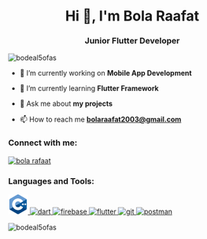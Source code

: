 <h1 align="center">Hi 👋, I'm Bola Raafat</h1>
<h3 align="center">Junior Flutter Developer</h3>

<p align="left"> <img src="https://komarev.com/ghpvc/?username=bodeal5ofas&label=Profile%20views&color=0e75b6&style=flat" alt="bodeal5ofas" /> </p>

- 🔭 I’m currently working on **Mobile App Development**

- 🌱 I’m currently learning **Flutter Framework**

- 💬 Ask me about **my projects**

- 📫 How to reach me **bolaraafat2003@gmail.com**

<h3 align="left">Connect with me:</h3>
<p align="left">
<a href="https://linkedin.com/in/bola rafaat" target="blank"><img align="center" src="https://raw.githubusercontent.com/rahuldkjain/github-profile-readme-generator/master/src/images/icons/Social/linked-in-alt.svg" alt="bola rafaat" height="30" width="40" /></a>
</p>

<h3 align="left">Languages and Tools:</h3>
<p align="left"> <a href="https://www.w3schools.com/cpp/" target="_blank" rel="noreferrer"> <img src="https://raw.githubusercontent.com/devicons/devicon/master/icons/cplusplus/cplusplus-original.svg" alt="cplusplus" width="40" height="40"/> </a> <a href="https://dart.dev" target="_blank" rel="noreferrer"> <img src="https://www.vectorlogo.zone/logos/dartlang/dartlang-icon.svg" alt="dart" width="40" height="40"/> </a> <a href="https://firebase.google.com/" target="_blank" rel="noreferrer"> <img src="https://www.vectorlogo.zone/logos/firebase/firebase-icon.svg" alt="firebase" width="40" height="40"/> </a> <a href="https://flutter.dev" target="_blank" rel="noreferrer"> <img src="https://www.vectorlogo.zone/logos/flutterio/flutterio-icon.svg" alt="flutter" width="40" height="40"/> </a> <a href="https://git-scm.com/" target="_blank" rel="noreferrer"> <img src="https://www.vectorlogo.zone/logos/git-scm/git-scm-icon.svg" alt="git" width="40" height="40"/> </a> <a href="https://postman.com" target="_blank" rel="noreferrer"> <img src="https://www.vectorlogo.zone/logos/getpostman/getpostman-icon.svg" alt="postman" width="40" height="40"/> </a> </p>

<p><img align="center" src="https://github-readme-stats.vercel.app/api/top-langs?username=bodeal5ofas&show_icons=true&locale=en&layout=compact" alt="bodeal5ofas" /></p>
